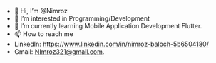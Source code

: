 - 👋 Hi, I’m @Nimroz
- 👀 I’m interested in Programming/Development
- 🌱 I’m currently learning Mobile Application Development Flutter.
- 📫 How to reach me
- LinkedIn: https://www.linkedin.com/in/nimroz-baloch-5b6504180/
- Gmail: NImroz321@gmail.com.

<!---
Nimroz/Nimroz is a ✨ special ✨ repository because its `README.md` (this file) appears on your GitHub profile.
You can click the Preview link to take a look at your changes.
--->
